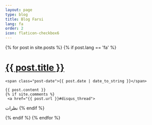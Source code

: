 ```yaml
---
layout: page
type: blog
title: Blog Farsi
lang: fa
order: 2
icon: flaticon-checkbox6
---
```


<div class="posts">
  {% for post in site.posts %}
  {% if post.lang == 'fa' %}
  <div class="post">
    <h1 class="post-title">
      <a href="{{ post.url }}">
        {{ post.title }}
      </a>
    </h1>

    <span class="post-date">{{ post.date | date_to_string }}</span>

    {{ post.content }}
    {% if site.comments %}
     <a href="{{ post.url }}#disqus_thread">
نظرات                   </a>
{% endif %}
  </div>
  {% endif %}
  {% endfor %}
</div>


